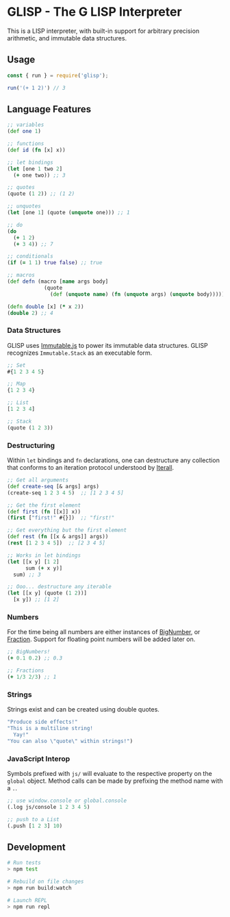 # GLISP - The G LISP Interpreter

This is a LISP interpreter, with built-in support for arbitrary precision arithmetic, and immutable data structures.

## Usage
```JavaScript
const { run } = require('glisp');

run('(+ 1 2)') // 3
```

## Language Features
```Clojure
;; variables
(def one 1)

;; functions
(def id (fn [x] x))

;; let bindings
(let [one 1 two 2]
  (+ one two)) ;; 3

;; quotes
(quote (1 2)) ;; (1 2)

;; unquotes
(let [one 1] (quote (unquote one))) ;; 1

;; do
(do
  (+ 1 2)
  (+ 3 4)) ;; 7

;; conditionals
(if (= 1 1) true false) ;; true

;; macros
(def defn (macro [name args body]
            (quote
              (def (unquote name) (fn (unquote args) (unquote body))))))

(defn double [x] (* x 2))
(double 2) ;; 4
```

### Data Structures
GLISP uses [Immutable.js](https://facebook.github.io/immutable-js/) to power its immutable data structures. GLISP recognizes `Immutable.Stack` as an executable form.

```Clojure
;; Set
#{1 2 3 4 5}

;; Map
{1 2 3 4}

;; List
[1 2 3 4]

;; Stack
(quote (1 2 3))
```

### Destructuring

Within `let` bindings and `fn` declarations, one can destructure any collection that conforms to an iteration protocol understood by [Iterall](https://github.com/leebyron/iterall).

```Clojure
;; Get all arguments
(def create-seq [& args] args)
(create-seq 1 2 3 4 5)  ;; [1 2 3 4 5]

;; Get the first element
(def first (fn [[x]] x))
(first ["first!" #{}])  ;; "first!"

;; Get everything but the first element
(def rest (fn [[x & args]] args))
(rest [1 2 3 4 5])  ;; [2 3 4 5]

;; Works in let bindings
(let [[x y] [1 2]
      sum (+ x y)]
  sum) ;; 3

;; Ooo... destructure any iterable
(let [[x y] (quote (1 2))]
  [x y]) ;; [1 2]
```

### Numbers
For the time being all numbers are either instances of [BigNumber](https://github.com/MikeMcl/bignumber.js/), or [Fraction](https://github.com/infusion/Fraction.js/). Support for floating point numbers will be added later on.

```Clojure
;; BigNumbers!
(+ 0.1 0.2) ;; 0.3

;; Fractions
(+ 1/3 2/3) ;; 1
```

### Strings
Strings exist and can be created using double quotes.

```Clojure
"Produce side effects!"
"This is a multiline string!
  Yay!"
"You can also \"quote\" within strings!")
```

### JavaScript Interop
Symbols prefixed with `js/` will evaluate to the respective property on the `global` object. Method calls can be made by prefixing the method name with a `.`.

```Clojure
;; use window.console or global.console
(.log js/console 1 2 3 4 5)

;; push to a List
(.push [1 2 3] 10)
```

## Development

```BASH
# Run tests
> npm test

# Rebuild on file changes
> npm run build:watch

# Launch REPL
> npm run repl
```
